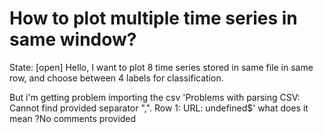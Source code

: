 # How to plot multiple time series in same window? 
State: [open]
Hello, I want to plot 8 time series stored in same file in same row, and choose between 4 labels for classification.

But i'm getting problem importing the csv 'Problems with parsing CSV: Cannot find provided separator ",". Row 1:
URL: undefined$' what does it mean ?No comments provided
